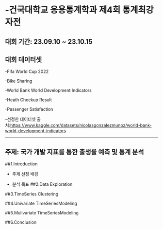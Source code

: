 # -건국대학교 응용통계학과 제4회 통계최강자전

## 대회 기간: 23.09.10 ~ 23.10.15
## 대회 데이터셋
-Fifa World Cup 2022

-Bike Sharing

-World Bank World Development Indicators

-Heath Checkup Result

-Passenger Satisfaction

-선정한 데이터셋 출처:<https://www.kaggle.com/datasets/nicolasgonzalezmunoz/world-bank-world-development-indicators>

------

## 주제: 국가 개발 지표를 통한 출생률 예측 및 통계 분석

##1.Introduction
* 주제 선정 배경

* 분석 목표
##2.Data Exploration

##3.TimeSeries Clustering

##4.Univariate TimeSeriesModeling

##5.Mulivariate TimeSeriesModeling

##6.Conclusion



